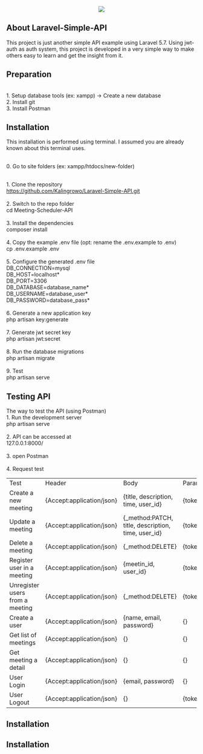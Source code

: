 <p align="center"><img src="https://laravel.com/assets/img/components/logo-laravel.svg"></p>

## About Laravel-Simple-API
This project is just another simple API example using Laravel 5.7. Using jwt-auth as auth system, this project is developed in a very simple way to make others easy to learn and get the insight from it.


## Preparation
  <br />1. Setup database tools (ex: xampp) -> Create a new database
  <br />2. Install git
  <br />3. Install Postman


## Installation
  This installation is performed using terminal. I assumed you are already known about this terminal uses.

  <br />0. Go to site folders (ex: xampp/htdocs/new-folder)

  <br />1. Clone the repository
  <br />https://github.com/Kalingrowo/Laravel-Simple-API.git
<br />
  <br />2. Switch to the repo folder
  <br />cd Meeting-Scheduler-API
<br />
  <br />3. Install the dependencies
  <br />composer install
<br />
  <br />4. Copy the example .env file (opt: rename the .env.example to .env)
  <br />cp .env.example .env
<br />
  <br />5. Configure the generated .env file
  <br />DB_CONNECTION=mysql
  <br />DB_HOST=localhost*
  <br />DB_PORT=3306
  <br />DB_DATABASE=database_name*
  <br />DB_USERNAME=database_user*
  <br />DB_PASSWORD=database_pass*
<br />
  <br />6. Generate a new application key
  <br />php artisan key:generate
<br />
  <br />7. Generate jwt secret key
  <br />php artisan jwt:secret
<br />
  <br />8. Run the database migrations
  <br />php artisan migrate
<br />
  <br />9. Test
  <br />php artisan serve


## Testing API
The way to test the API (using Postman)
<br />1. Run the development server
<br />php artisan serve
<br />
<br />2. API can be accessed at
<br />127.0.0.1:8000/
<br />
<br />3. open Postman
<br />
<br />4. Request test
<br />
<table>
  <tr>
    <td>Test</td>
    <td>Header</td>
    <td>Body</td>
    <td>Params</td>
    <td>Method</td>
    <td>URI</td>
  </tr>
  <tr>
    <td>Create a new meeting</td>
    <td>{Accept:application/json}</td>
    <td>{title, description, time, user_id}</td>
    <td>{token}</td>
    <td>{POST}</td>
    <td>api/v1/meeting</td>
  </tr>
  <tr>
    <td>Update a meeting</td>
    <td>{Accept:application/json}</td>
    <td>{_method:PATCH, title, description, time, user_id}</td>
    <td>{token}</td>
    <td>{POST}</td>
    <td>api/v1/meeting/{meeting}</td>
  </tr>
  <tr>
    <td>Delete a meeting</td>
    <td>{Accept:application/json}</td>
    <td>{_method:DELETE}</td>
    <td>{token}</td>
    <td>{POST}</td>
    <td>api/v1/meeting/{meeting}</td>
  </tr>
  <tr>
    <td>Register user in a meeting</td>
    <td>{Accept:application/json}</td>
    <td>{meetin_id, user_id}</td>
    <td>{token}</td>
    <td>{POST}</td>
    <td>api/v1/meeting/registration</td>
  </tr>
  <tr>
    <td>Unregister users from a meeting</td>
    <td>{Accept:application/json}</td>
    <td>{_method:DELETE}</td>
    <td>{token}</td>
    <td>{POST}</td>
    <td>api/v1/meeting/registration/{registration}</td>
  </tr>
  <tr>
    <td>Create a user</td>
    <td>{Accept:application/json}</td>
    <td>{name, email, password}</td>
    <td>{}</td>
    <td>{POST}</td>
    <td>api/v1/user/register</td>
  </tr>
  <tr>
    <td>Get list of meetings</td>
    <td>{Accept:application/json}</td>
    <td>{}</td>
    <td>{}</td>
    <td>{GET}</td>
    <td>api/v1/meeting</td>
  </tr>
  <tr>
    <td>Get meeting a detail</td>
    <td>{Accept:application/json}</td>
    <td>{}</td>
    <td>{}</td>
    <td>{GET}</td>
    <td>api/v1/meeting/{meeting}</td>
  </tr>
  <tr>
    <td>User Login</td>
    <td>{Accept:application/json}</td>
    <td>{email, password}</td>
    <td>{}</td>
    <td>{POST}</td>
    <td>api/v1/user/login</td>
  </tr>
  <tr>
    <td>User Logout</td>
    <td>{Accept:application/json}</td>
    <td>{}</td>
    <td>{token}</td>
    <td>{POST}</td>
    <td>api/v1/user/logout</td>
  </tr>
</table>


## Installation
## Installation
